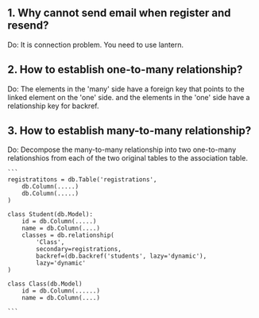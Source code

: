 ## 1. Why cannot send email when register and resend?
Do: It is connection problem. You need to use lantern.

## 2. How to establish one-to-many relationship?
Do: The elements in the 'many' side have a foreign key that points to the linked
    element on the 'one' side. and the elements in the 'one' side have a relationship
    key for backref.

## 3. How to establish many-to-many relationship?
Do: Decompose the many-to-many relationship into two one-to-many relationshios from
    each of the two original tables to the association table.

    ```
    registratitons = db.Table('registrations',
        db.Column(.....)
        db.Column(.....)
    )

    class Student(db.Model):
        id = db.Column(.....)
        name = db.Column(....)
        classes = db.relationship(
            'Class',
            secondary=registrations,
            backref=(db.backref('students', lazy='dynamic'),
            lazy='dynamic'
    )

    class Class(db.Model)
        id = db.Column(......)
        name = db.Column(....)

    ```